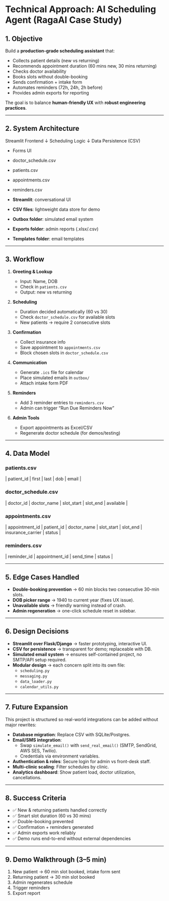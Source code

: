 # Technical Approach: AI Scheduling Agent (RagaAI Case Study)

## 1. Objective

Build a **production-grade scheduling assistant** that:

- Collects patient details (new vs returning)
- Recommends appointment duration (60 mins new, 30 mins returning)
- Checks doctor availability
- Books slots without double-booking
- Sends confirmation + intake form
- Automates reminders (72h, 24h, 2h before)
- Provides admin exports for reporting

The goal is to balance **human-friendly UX** with **robust engineering practices**.

---

## 2. System Architecture

Streamlit Frontend
↓
Scheduling Logic
↓
Data Persistence (CSV)

- Forms UI
- doctor_schedule.csv
- patients.csv
- appointments.csv
- reminders.csv

- **Streamlit**: conversational UI
- **CSV files**: lightweight data store for demo
- **Outbox folder**: simulated email system
- **Exports folder**: admin reports (.xlsx/.csv)
- **Templates folder**: email templates

---

## 3. Workflow

1. **Greeting & Lookup**

   - Input: Name, DOB
   - Check in `patients.csv`
   - Output: new vs returning

2. **Scheduling**

   - Duration decided automatically (60 vs 30)
   - Check `doctor_schedule.csv` for available slots
   - New patients → require 2 consecutive slots

3. **Confirmation**

   - Collect insurance info
   - Save appointment to `appointments.csv`
   - Block chosen slots in `doctor_schedule.csv`

4. **Communication**

   - Generate `.ics` file for calendar
   - Place simulated emails in `outbox/`
   - Attach intake form PDF

5. **Reminders**

   - Add 3 reminder entries to `reminders.csv`
   - Admin can trigger “Run Due Reminders Now”

6. **Admin Tools**
   - Export appointments as Excel/CSV
   - Regenerate doctor schedule (for demos/testing)

---

## 4. Data Model

### patients.csv

| patient_id | first | last | dob | email |

### doctor_schedule.csv

| doctor_id | doctor_name | slot_start | slot_end | available |

### appointments.csv

| appointment_id | patient_id | doctor_name | slot_start | slot_end | insurance_carrier | status |

### reminders.csv

| reminder_id | appointment_id | send_time | status |

---

## 5. Edge Cases Handled

- **Double-booking prevention** → 60 min blocks two consecutive 30-min slots.
- **DOB picker range** → 1940 to current year (fixes UX issue).
- **Unavailable slots** → friendly warning instead of crash.
- **Admin regeneration** → one-click schedule reset in sidebar.

---

## 6. Design Decisions

- **Streamlit over Flask/Django** → faster prototyping, interactive UI.
- **CSV for persistence** → transparent for demo; replaceable with DB.
- **Simulated email system** → ensures self-contained project, no SMTP/API setup required.
- **Modular design** → each concern split into its own file:
  - `scheduling.py`
  - `messaging.py`
  - `data_loader.py`
  - `calendar_utils.py`

---

## 7. Future Expansion

This project is structured so real-world integrations can be added without major rewrites:

- **Database migration**: Replace CSV with SQLite/Postgres.
- **Email/SMS integration**:
  - Swap `simulate_email()` with `send_real_email()` (SMTP, SendGrid, AWS SES, Twilio).
  - Credentials via environment variables.
- **Authentication & roles**: Secure login for admin vs front-desk staff.
- **Multi-clinic scaling**: Filter schedules by clinic.
- **Analytics dashboard**: Show patient load, doctor utilization, cancellations.

---

## 8. Success Criteria

- ✅ New & returning patients handled correctly
- ✅ Smart slot duration (60 vs 30 mins)
- ✅ Double-booking prevented
- ✅ Confirmation + reminders generated
- ✅ Admin exports work reliably
- ✅ Demo runs end-to-end without external dependencies

---

## 9. Demo Walkthrough (3–5 min)

1. New patient → 60 min slot booked, intake form sent
2. Returning patient → 30 min slot booked
3. Admin regenerates schedule
4. Trigger reminders
5. Export report
